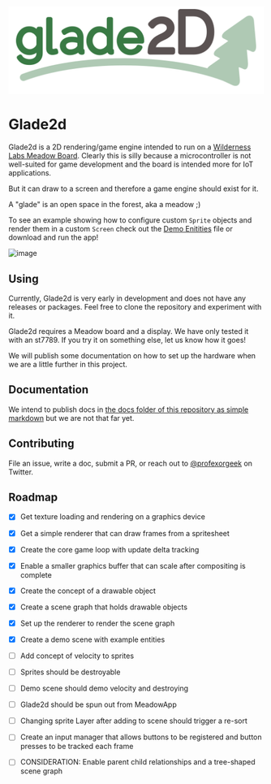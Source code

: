 ![](/media/glade2d-logo.png)

# Glade2d

Glade2d is a 2D rendering/game engine intended to run on a [Wilderness Labs Meadow Board](https://www.wildernesslabs.co/). Clearly this is silly because a microcontroller is not well-suited for game development and the board is intended more for IoT applications.

But it can draw to a screen and therefore a game engine should exist for it.

A "glade" is an open space in the forest, aka a meadow ;)

To see an example showing how to configure custom `Sprite` objects and render them in a custom `Screen` check out the [Demo Enitities](https://github.com/profexorgeek/Glade2d/blob/master/Glade2d/Examples/DemoEntities.cs) file or download and run the app!

![image](https://user-images.githubusercontent.com/711100/167543124-df31e10e-ee33-4441-bcf5-95a89e12e3fd.png)


## Using

Currently, Glade2d is very early in development and does not have any releases or packages. Feel free to clone the repository and experiment with it.

Glade2d requires a Meadow board and a display. We have only tested it with an st7789. If you try it on something else, let us know how it goes!

We will publish some documentation on how to set up the hardware when we are a little further in this project.

## Documentation

We intend to publish docs in [the docs folder of this repository as simple markdown](/docs/index.md) but we are not that far yet.

## Contributing

File an issue, write a doc, submit a PR, or reach out to [@profexorgeek](https://twitter.com/profexorgeek) on Twitter.

## Roadmap

- [x] Get texture loading and rendering on a graphics device
- [x] Get a simple renderer that can draw frames from a spritesheet
- [x] Create the core game loop with update delta tracking
- [x] Enable a smaller graphics buffer that can scale after compositing is complete
- [x] Create the concept of a drawable object
- [x] Create a scene graph that holds drawable objects
- [x] Set up the renderer to render the scene graph
- [x] Create a demo scene with example entities
- [ ] Add concept of velocity to sprites
- [ ] Sprites should be destroyable
- [ ] Demo scene should demo velocity and destroying
- [ ] Glade2d should be spun out from MeadowApp
- [ ] Changing sprite Layer after adding to scene should trigger a re-sort
- [ ] Create an input manager that allows buttons to be registered and button presses to be tracked each frame
- [ ] CONSIDERATION: Enable parent child relationships and a tree-shaped scene graph


